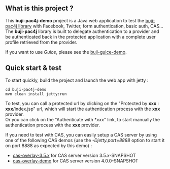 ## What is this project ?

This **buji-pac4j-demo** project is a Java web application to test the [buji-pac4j library](https://github.com/bujiio/buji-pac4j) with Facebook, Twitter, form authentication, basic auth, CAS...  
The **buji-pac4j** library is built to delegate authentication to a provider and be authenticated back in the protected application with a complete user profile retrieved from the provider.

If you want to use *Guice*, please see the [buji-guice-demo](https://github.com/vonZeppelin/buji-guice-demo).

## Quick start & test 

To start quickly, build the project and launch the web app with jetty :

    cd buji-pac4j-demo
    mvn clean install jetty:run

To test, you can call a protected url by clicking on the "Protected by **xxx** : **xxx**/index.jsp" url, which will start the authentication process with the **xxx** provider.  
Or you can click on the "Authenticate with **xxx*" link, to start manually the authentication process with the **xxx** provider.

If you need to test with CAS, you can easily setup a CAS server by using one of the following CAS demos (use the *-Djetty.port=8888* option to start it on port 8888 as expected by this demo) :
- [cas-overlay-3.5.x](https://github.com/leleuj/cas-overlay-3.5.x) for CAS server version 3.5.x-SNAPSHOT
- [cas-overlay-demo](https://github.com/leleuj/cas-overlay-demo) for CAS server version 4.0.0-SNAPSHOT
